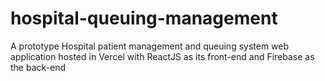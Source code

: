 # hospital-queuing-management

A prototype Hospital patient management and queuing system web application hosted in Vercel with ReactJS as its front-end and Firebase as the back-end

